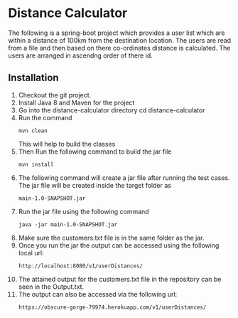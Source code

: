 # Distance Calculator

The following is a spring-boot project which provides a user list which are within a distance of 100km from the destination location. The users are read from a file and then based on there co-ordinates distance is calculated.
The users are arranged in ascendng order of there id.
## Installation

1. Checkout the git project.
2. Install Java 8 and Maven for the project
2. Go into the distance-calculator directory
    cd distance-calculator
2. Run the command
    ```maven
    mvn clean
    ```   
   This will help to build the classes
2. Then Run the following command to build the jar file
    ```maven
    mvn install
     ```
 2. The following command will create a jar file after running the test cases.
   The jar file will be created inside the target folder as
    ```
    main-1.0-SNAPSHOT.jar
    ```
2. Run the jar file using the following command
    ```
    java -jar main-1.0-SNAPSHOT.jar
    ```   
2. Make sure the customers.txt file is in the same folder as the jar.
2. Once you run the jar the output can be accessed using the following local url:
    ```
    http://localhost:8080/v1/userDistances/
    ```   
2. The attained output for the customers.txt file in the repository can be seen in the Output.txt.   
2. The output can also be accessed via the following url:
    ```
    https://obscure-gorge-79974.herokuapp.com/v1/userDistances/
    ```
